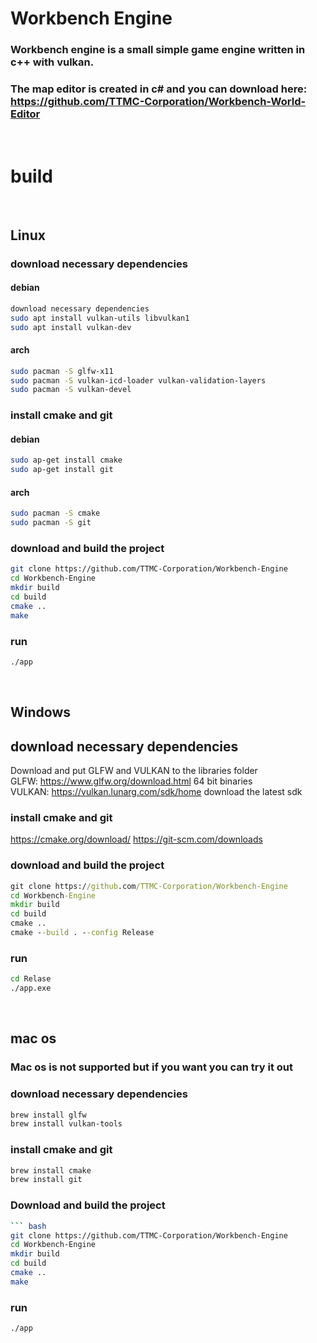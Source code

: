 # Workbench Engine

### Workbench engine is a small simple game engine written in c++ with vulkan. 
### The map editor is created in c# and you can download here: https://github.com/TTMC-Corporation/Workbench-World-Editor

<br>

# build

<br>

## Linux

### download necessary dependencies
#### debian
``` bash
download necessary dependencies
sudo apt install vulkan-utils libvulkan1
sudo apt install vulkan-dev
```

#### arch
``` bash
sudo pacman -S glfw-x11
sudo pacman -S vulkan-icd-loader vulkan-validation-layers
sudo pacman -S vulkan-devel
```

### install cmake and git

#### debian 
``` bash
sudo ap-get install cmake
sudo ap-get install git
```

#### arch
``` bash
sudo pacman -S cmake
sudo pacman -S git
```

### download and build the project
``` bash
git clone https://github.com/TTMC-Corporation/Workbench-Engine
cd Workbench-Engine
mkdir build
cd build
cmake ..
make
```

### run
``` bash
./app
```

<br>

## Windows

## download necessary dependencies
Download and put GLFW and VULKAN to the libraries folder    
GLFW: https://www.glfw.org/download.html 64 bit binaries            
VULKAN: https://vulkan.lunarg.com/sdk/home download the latest sdk

### install cmake and git
https://cmake.org/download/
https://git-scm.com/downloads

### download and build the project
``` cmd
git clone https://github.com/TTMC-Corporation/Workbench-Engine
cd Workbench-Engine
mkdir build
cd build
cmake ..
cmake --build . --config Release
```

### run
``` cmd
cd Relase
./app.exe
```

<br>

## mac os
### Mac os is not supported but if you want you can try it out

### download necessary dependencies
``` bash
brew install glfw
brew install vulkan-tools
```

### install cmake and git
``` bash
brew install cmake
brew install git
```

### Download and build the project
``` bash
``` bash
git clone https://github.com/TTMC-Corporation/Workbench-Engine
cd Workbench-Engine
mkdir build
cd build
cmake ..
make
```

### run
``` bash
./app
```